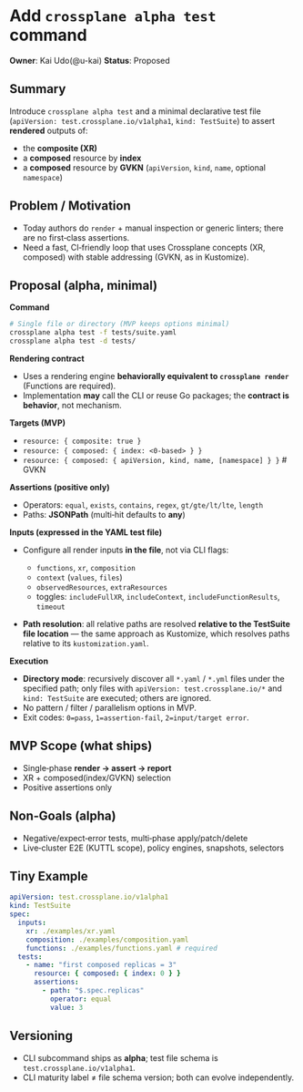 # Add `crossplane alpha test` command

**Owner**: Kai Udo(@u-kai)
**Status**: Proposed

## Summary

Introduce `crossplane alpha test` and a minimal declarative test file (`apiVersion: test.crossplane.io/v1alpha1`, `kind: TestSuite`) to assert **rendered** outputs of:

- the **composite (XR)**
- a **composed** resource by **index**
- a **composed** resource by **GVKN** (`apiVersion`, `kind`, `name`, optional `namespace`)

## Problem / Motivation

- Today authors do `render` + manual inspection or generic linters; there are no first‑class assertions.
- Need a fast, CI‑friendly loop that uses Crossplane concepts (XR, composed) with stable addressing (GVKN, as in Kustomize).

## Proposal (alpha, minimal)

**Command**

```bash
# Single file or directory (MVP keeps options minimal)
crossplane alpha test -f tests/suite.yaml
crossplane alpha test -d tests/
```

**Rendering contract**

- Uses a rendering engine **behaviorally equivalent to `crossplane render`** (Functions are required).
- Implementation **may** call the CLI or reuse Go packages; the **contract is behavior**, not mechanism.

**Targets (MVP)**

- `resource: { composite: true }`
- `resource: { composed: { index: <0-based> } }`
- `resource: { composed: { apiVersion, kind, name, [namespace] } }` # GVKN

**Assertions (positive only)**

- Operators: `equal`, `exists`, `contains`, `regex`, `gt/gte/lt/lte`, `length`
- Paths: **JSONPath** (multi‑hit defaults to **any**)

**Inputs (expressed in the YAML test file)**

- Configure all render inputs **in the file**, not via CLI flags:
  - `functions`, `xr`, `composition`
  - `context` (`values`, `files`)
  - `observedResources`, `extraResources`
  - toggles: `includeFullXR`, `includeContext`, `includeFunctionResults`, `timeout`

- **Path resolution**: all relative paths are resolved **relative to the TestSuite file location** — the same approach as Kustomize, which resolves paths relative to its `kustomization.yaml`.

**Execution**

- **Directory mode**: recursively discover all `*.yaml` / `*.yml` files under the specified path; only files with `apiVersion: test.crossplane.io/*` and `kind: TestSuite` are executed; others are ignored.
- No pattern / filter / parallelism options in MVP.
- Exit codes: `0=pass`, `1=assertion-fail`, `2=input/target error`.

## MVP Scope (what ships)

- Single‑phase **render → assert → report**
- XR + composed(index/GVKN) selection
- Positive assertions only

## Non‑Goals (alpha)

- Negative/expect‑error tests, multi‑phase apply/patch/delete
- Live‑cluster E2E (KUTTL scope), policy engines, snapshots, selectors

## Tiny Example

```yaml
apiVersion: test.crossplane.io/v1alpha1
kind: TestSuite
spec:
  inputs:
    xr: ./examples/xr.yaml
    composition: ./examples/composition.yaml
    functions: ./examples/functions.yaml # required
  tests:
    - name: "first composed replicas = 3"
      resource: { composed: { index: 0 } }
      assertions:
        - path: "$.spec.replicas"
          operator: equal
          value: 3
```

## Versioning

- CLI subcommand ships as **alpha**; test file schema is `test.crossplane.io/v1alpha1`.
- CLI maturity label ≠ file schema version; both can evolve independently.
